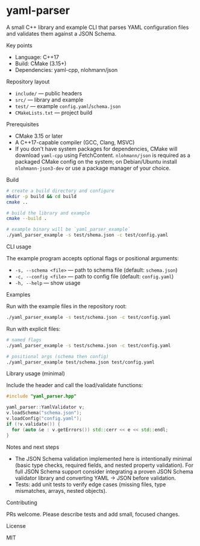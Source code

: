 # yaml-parser

A small C++ library and example CLI that parses YAML configuration files and validates them against a JSON Schema.

Key points
- Language: C++17
- Build: CMake (3.15+)
- Dependencies: yaml-cpp, nlohmann/json

Repository layout
- `include/` — public headers
- `src/` — library and example
- `test/` — example `config.yaml`/`schema.json`
- `CMakeLists.txt` — project build

Prerequisites
- CMake 3.15 or later
- A C++17-capable compiler (GCC, Clang, MSVC)
- If you don't have system packages for dependencies, CMake will download `yaml-cpp` using FetchContent. `nlohmann/json` is required as a packaged CMake config on the system; on Debian/Ubuntu install `nlohmann-json3-dev` or use a package manager of your choice.

Build

```bash
# create a build directory and configure
mkdir -p build && cd build
cmake ..

# build the library and example
cmake --build .

# example binary will be `yaml_parser_example`
./yaml_parser_example -s test/shema.json -c test/config.yaml
```

CLI usage

The example program accepts optional flags or positional arguments:

- `-s, --schema <file>` — path to schema file (default: `schema.json`)
- `-c, --config <file>` — path to config file (default: `config.yaml`)
- `-h, --help` — show usage

Examples

Run with the example files in the repository root:

```bash
./yaml_parser_example -s test/schema.json -c test/config.yaml
```

Run with explicit files:

```bash
# named flags
./yaml_parser_example -s test/schema.json -c test/config.yaml

# positional args (schema then config)
./yaml_parser_example test/schema.json test/config.yaml
```

Library usage (minimal)

Include the header and call the load/validate functions:

```cpp
#include "yaml_parser.hpp"

yaml_parser::YamlValidator v;
v.loadSchema("schema.json");
v.loadConfig("config.yaml");
if (!v.validate()) {
  for (auto &e : v.getErrors()) std::cerr << e << std::endl;
}
```

Notes and next steps
- The JSON Schema validation implemented here is intentionally minimal (basic type checks, required fields, and nested property validation). For full JSON Schema support consider integrating a proven JSON Schema validator library and converting YAML -> JSON before validation.
- Tests: add unit tests to verify edge cases (missing files, type mismatches, arrays, nested objects).

Contributing

PRs welcome. Please describe tests and add small, focused changes.

License

MIT
